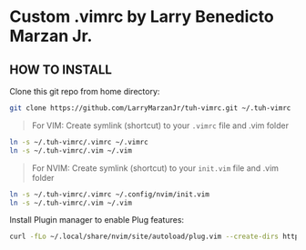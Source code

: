 # Custom .vimrc by Larry Benedicto Marzan Jr.
   
## HOW TO INSTALL

Clone this git repo from home directory:
```bash
git clone https://github.com/LarryMarzanJr/tuh-vimrc.git ~/.tuh-vimrc
```
> For VIM:
Create symlink (shortcut) to your `.vimrc` file and .vim folder 
```bash
ln -s ~/.tuh-vimrc/.vimrc ~/.vimrc
ln -s ~/.tuh-vimrc/.vim ~/.vim
```

> For NVIM:
Create symlink (shortcut) to your `init.vim` file and .vim folder 
```bash
ln -s ~/.tuh-vimrc/.vimrc ~/.config/nvim/init.vim
ln -s ~/.tuh-vimrc/.vim ~/.vim
```
Install Plugin manager to enable Plug features:
```bash
curl -fLo ~/.local/share/nvim/site/autoload/plug.vim --create-dirs https://raw.githubusercontent.com/junegunn/vim-plug/master/plug.vim
```
